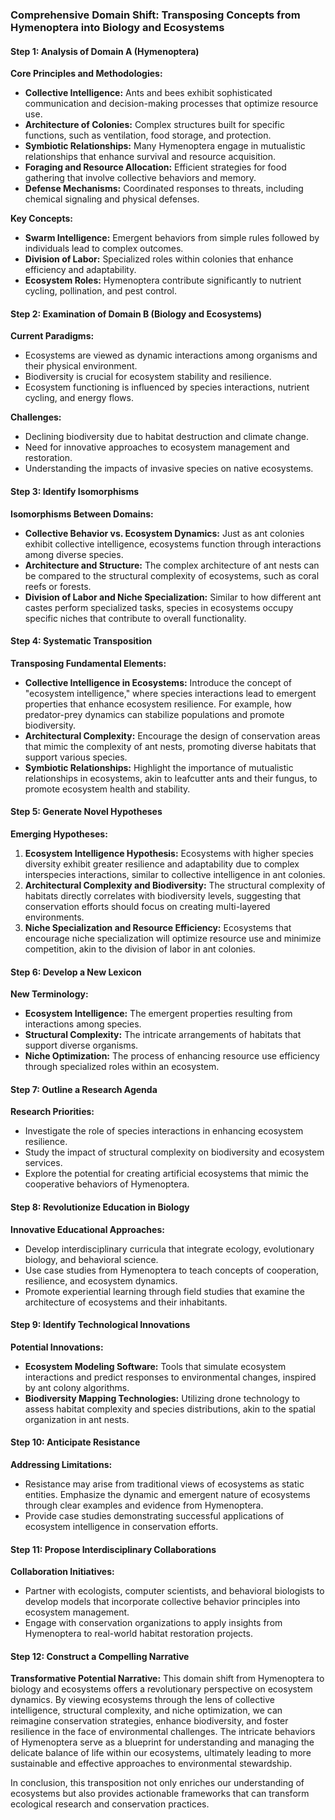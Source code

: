 ### Comprehensive Domain Shift: Transposing Concepts from Hymenoptera into Biology and Ecosystems

#### Step 1: Analysis of Domain A (Hymenoptera)

**Core Principles and Methodologies:**
- **Collective Intelligence:** Ants and bees exhibit sophisticated communication and decision-making processes that optimize resource use.
- **Architecture of Colonies:** Complex structures built for specific functions, such as ventilation, food storage, and protection.
- **Symbiotic Relationships:** Many Hymenoptera engage in mutualistic relationships that enhance survival and resource acquisition.
- **Foraging and Resource Allocation:** Efficient strategies for food gathering that involve collective behaviors and memory.
- **Defense Mechanisms:** Coordinated responses to threats, including chemical signaling and physical defenses.

**Key Concepts:**
- **Swarm Intelligence:** Emergent behaviors from simple rules followed by individuals lead to complex outcomes.
- **Division of Labor:** Specialized roles within colonies that enhance efficiency and adaptability.
- **Ecosystem Roles:** Hymenoptera contribute significantly to nutrient cycling, pollination, and pest control.

#### Step 2: Examination of Domain B (Biology and Ecosystems)

**Current Paradigms:**
- Ecosystems are viewed as dynamic interactions among organisms and their physical environment.
- Biodiversity is crucial for ecosystem stability and resilience.
- Ecosystem functioning is influenced by species interactions, nutrient cycling, and energy flows.

**Challenges:**
- Declining biodiversity due to habitat destruction and climate change.
- Need for innovative approaches to ecosystem management and restoration.
- Understanding the impacts of invasive species on native ecosystems.

#### Step 3: Identify Isomorphisms

**Isomorphisms Between Domains:**
- **Collective Behavior vs. Ecosystem Dynamics:** Just as ant colonies exhibit collective intelligence, ecosystems function through interactions among diverse species.
- **Architecture and Structure:** The complex architecture of ant nests can be compared to the structural complexity of ecosystems, such as coral reefs or forests.
- **Division of Labor and Niche Specialization:** Similar to how different ant castes perform specialized tasks, species in ecosystems occupy specific niches that contribute to overall functionality.

#### Step 4: Systematic Transposition

**Transposing Fundamental Elements:**
- **Collective Intelligence in Ecosystems:** Introduce the concept of "ecosystem intelligence," where species interactions lead to emergent properties that enhance ecosystem resilience. For example, how predator-prey dynamics can stabilize populations and promote biodiversity.
- **Architectural Complexity:** Encourage the design of conservation areas that mimic the complexity of ant nests, promoting diverse habitats that support various species.
- **Symbiotic Relationships:** Highlight the importance of mutualistic relationships in ecosystems, akin to leafcutter ants and their fungus, to promote ecosystem health and stability.

#### Step 5: Generate Novel Hypotheses

**Emerging Hypotheses:**
1. **Ecosystem Intelligence Hypothesis:** Ecosystems with higher species diversity exhibit greater resilience and adaptability due to complex interspecies interactions, similar to collective intelligence in ant colonies.
2. **Architectural Complexity and Biodiversity:** The structural complexity of habitats directly correlates with biodiversity levels, suggesting that conservation efforts should focus on creating multi-layered environments.
3. **Niche Specialization and Resource Efficiency:** Ecosystems that encourage niche specialization will optimize resource use and minimize competition, akin to the division of labor in ant colonies.

#### Step 6: Develop a New Lexicon

**New Terminology:**
- **Ecosystem Intelligence:** The emergent properties resulting from interactions among species.
- **Structural Complexity:** The intricate arrangements of habitats that support diverse organisms.
- **Niche Optimization:** The process of enhancing resource use efficiency through specialized roles within an ecosystem.

#### Step 7: Outline a Research Agenda

**Research Priorities:**
- Investigate the role of species interactions in enhancing ecosystem resilience.
- Study the impact of structural complexity on biodiversity and ecosystem services.
- Explore the potential for creating artificial ecosystems that mimic the cooperative behaviors of Hymenoptera.

#### Step 8: Revolutionize Education in Biology

**Innovative Educational Approaches:**
- Develop interdisciplinary curricula that integrate ecology, evolutionary biology, and behavioral science.
- Use case studies from Hymenoptera to teach concepts of cooperation, resilience, and ecosystem dynamics.
- Promote experiential learning through field studies that examine the architecture of ecosystems and their inhabitants.

#### Step 9: Identify Technological Innovations

**Potential Innovations:**
- **Ecosystem Modeling Software:** Tools that simulate ecosystem interactions and predict responses to environmental changes, inspired by ant colony algorithms.
- **Biodiversity Mapping Technologies:** Utilizing drone technology to assess habitat complexity and species distributions, akin to the spatial organization in ant nests.

#### Step 10: Anticipate Resistance

**Addressing Limitations:**
- Resistance may arise from traditional views of ecosystems as static entities. Emphasize the dynamic and emergent nature of ecosystems through clear examples and evidence from Hymenoptera.
- Provide case studies demonstrating successful applications of ecosystem intelligence in conservation efforts.

#### Step 11: Propose Interdisciplinary Collaborations

**Collaboration Initiatives:**
- Partner with ecologists, computer scientists, and behavioral biologists to develop models that incorporate collective behavior principles into ecosystem management.
- Engage with conservation organizations to apply insights from Hymenoptera to real-world habitat restoration projects.

#### Step 12: Construct a Compelling Narrative

**Transformative Potential Narrative:**
This domain shift from Hymenoptera to biology and ecosystems offers a revolutionary perspective on ecosystem dynamics. By viewing ecosystems through the lens of collective intelligence, structural complexity, and niche optimization, we can reimagine conservation strategies, enhance biodiversity, and foster resilience in the face of environmental challenges. The intricate behaviors of Hymenoptera serve as a blueprint for understanding and managing the delicate balance of life within our ecosystems, ultimately leading to more sustainable and effective approaches to environmental stewardship. 

In conclusion, this transposition not only enriches our understanding of ecosystems but also provides actionable frameworks that can transform ecological research and conservation practices.